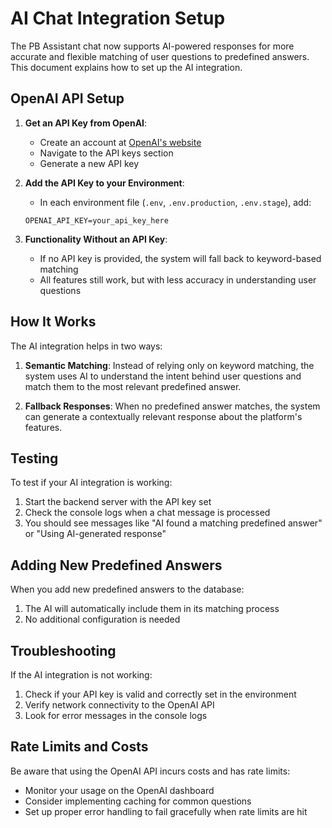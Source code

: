 # AI Chat Integration Setup

The PB Assistant chat now supports AI-powered responses for more accurate and flexible matching of user questions to predefined answers. This document explains how to set up the AI integration.

## OpenAI API Setup

1. **Get an API Key from OpenAI**:
   - Create an account at [OpenAI's website](https://platform.openai.com/)
   - Navigate to the API keys section
   - Generate a new API key

2. **Add the API Key to your Environment**:
   - In each environment file (`.env`, `.env.production`, `.env.stage`), add:
   ```
   OPENAI_API_KEY=your_api_key_here
   ```

3. **Functionality Without an API Key**:
   - If no API key is provided, the system will fall back to keyword-based matching
   - All features still work, but with less accuracy in understanding user questions

## How It Works

The AI integration helps in two ways:

1. **Semantic Matching**: Instead of relying only on keyword matching, the system uses AI to understand the intent behind user questions and match them to the most relevant predefined answer.

2. **Fallback Responses**: When no predefined answer matches, the system can generate a contextually relevant response about the platform's features.

## Testing

To test if your AI integration is working:

1. Start the backend server with the API key set
2. Check the console logs when a chat message is processed
3. You should see messages like "AI found a matching predefined answer" or "Using AI-generated response"

## Adding New Predefined Answers

When you add new predefined answers to the database:

1. The AI will automatically include them in its matching process
2. No additional configuration is needed

## Troubleshooting

If the AI integration is not working:

1. Check if your API key is valid and correctly set in the environment
2. Verify network connectivity to the OpenAI API
3. Look for error messages in the console logs

## Rate Limits and Costs

Be aware that using the OpenAI API incurs costs and has rate limits:

- Monitor your usage on the OpenAI dashboard
- Consider implementing caching for common questions
- Set up proper error handling to fail gracefully when rate limits are hit 